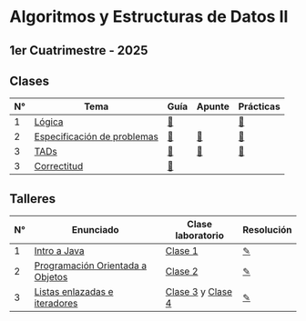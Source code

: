 # Algoritmos y Estructuras de Datos II

## 1er Cuatrimestre - 2025

## Clases

| N° | Tema                                                                                          | Guía | Apunte | Prácticas |
|-----|----------------------------------------------------------------------------------------------|------|--------|-----------|
| 1   | [Lógica](https://github.com/blatth/uba-algo2/blob/master/Teoricas/Teorica1.pdf) | [📎](https://github.com/blatth/uba-algo2/blob/main/Gu%C3%ADas/Guia1.pdf) | | [📝](https://github.com/blatth/uba-algo2/blob/main/Practicas/Practica1.pdf)
| 2   | [Especificación de problemas](https://github.com/blatth/uba-algo2/blob/master/Teoricas/Teorica2.pdf) | [📎](https://github.com/blatth/uba-algo2/blob/main/Gu%C3%ADas/Guia2.pdf) | [📎](https://github.com/blatth/uba-algo2/blob/main/Apuntes/Especificacion.pdf) | [📝](https://github.com/blatth/uba-algo2/blob/main/Practicas/Practica1.pdf)
| 3   | [TADs](https://github.com/blatth/uba-algo2/blob/master/Teoricas/Teorica3.pdf) | [📎](https://github.com/blatth/uba-algo2/blob/main/Gu%C3%ADas/Guia3.pdf) | [📎](https://github.com/blatth/uba-algo2/blob/main/Apuntes/TADs.pdf) | [📝](https://github.com/blatth/uba-algo2/blob/main/Practicas/Practica2.pdf)
| 3   | [Correctitud](https://github.com/blatth/uba-algo2/blob/master/Teoricas/Teorica4.pdf) | [📎](https://github.com/blatth/uba-algo2/blob/main/Gu%C3%ADas/Guia4.1.pdf) |

## Talleres

| N° |                  Enunciado                       | Clase laboratorio | Resolución |
|----|--------------------------------------------------|-------------------|------------|
| 1  | [Intro a Java](https://github.com/blatth/uba-algo2/blob/master/Laboratorios/Talleres/Enunciados/TallerE1.pdf) | [Clase 1](https://github.com/blatth/uba-algo2/blob/master/Laboratorios/Laboratorio1.pdf) | [✎](https://github.com/blatth/uba-algo2/blob/master/Laboratorios/Talleres/Resoluciones/Taller1)
| 2  | [Programación Orientada a Objetos](https://github.com/blatth/uba-algo2/blob/master/Laboratorios/Talleres/Enunciados/TallerE2.pdf) | [Clase 2](https://github.com/blatth/uba-algo2/blob/master/Laboratorios/Laboratorio2.pdf) | [✎](https://github.com/blatth/uba-algo2/blob/master/Laboratorios/Talleres/Resoluciones/Taller2)
| 3  | [Listas enlazadas e iteradores](https://github.com/blatth/uba-algo2/blob/master/Laboratorios/Talleres/Enunciados/TallerE3.pdf) | [Clase 3](https://github.com/blatth/uba-algo2/blob/master/Laboratorios/Laboratorio3.2.pdf) y [Clase 4](https://github.com/blatth/uba-algo2/blob/master/Laboratorios/Laboratorio4.pdf) | [✎](https://github.com/blatth/uba-algo2/blob/master/Laboratorios/Talleres/Resoluciones/Taller3)
